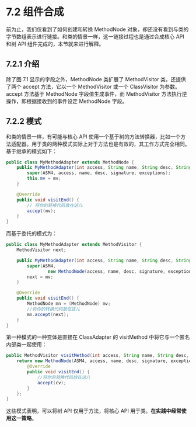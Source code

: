 # 7.2 组件合成

前为止，我们仅看到了如何创建和转换 MethodNode 对象，却还没有看到与类的字节数组表示进行链接。和类的情景一样，这一链接过程也是通过合成核心 API 和树 API 组件完成的，本节就来进行解释。

## 7.2.1 介绍

除了图 7.1 显示的字段之外，MethodNode 类扩展了 MethodVisitor 类，还提供了两个 accept 方法，它以一个 MethodVisitor 或一个 ClassVisitor 为参数。accept 方法基于 MethodNode 字段值生成事件，而 MethodVisitor 方法执行逆操作，即根据接收到的事件设定 MethodNode 字段。

## 7.2.2 模式

和类的情景一样，有可能与核心 API 使用一个基于树的方法转换器，比如一个方法适配器。用于类的两种模式实际上对于方法也是有效的，其工作方式完全相同。基于继承的模式如下：

```java
public class MyMethodAdapter extends MethodNode {
    public MyMethodAdapter(int access, String name, String desc, String signature, String[] exceptions, MethodVisitor mv) {
        super(ASM4, access, name, desc, signature, exceptions);
        this.mv = mv;
    }

    @Override
    public void visitEnd() {
        // 将你的转换代码放在这儿
        accept(mv);
    }
}
```

而基于委托的模式为：

```java
public class MyMethodAdapter extends MethodVisitor {
    MethodVisitor next;

    public MyMethodAdapter(int access, String name, String desc, String signature, String[] exceptions, MethodVisitor mv) {
        super(ASM4,
                new MethodNode(access, name, desc, signature, exceptions));
        next = mv;
    }

    @Override
    public void visitEnd() {
        MethodNode mn = (MethodNode) mv;
        //将你的转换代码放在这儿
        mn.accept(next);
    }
}
```

第一种模式的一种变体是直接在 ClassAdapter 的 visitMethod 中将它与一个匿名内部类一起使用：

```java
public MethodVisitor visitMethod(int access, String name, String desc, String signature, String[] exceptions) {
    return new MethodNode(ASM4, access, name, desc, signature, exceptions) {
        @Override
        public void visitEnd() {
            //将你的转换代码放在这儿
            accept(cv);
        }
    };
}
```

这些模式表明，可以将树 API 仅用于方法，将核心 API 用于类。**在实践中经常使用这一策略**。


